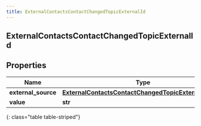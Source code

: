 ```yaml
---
title: ExternalContactsContactChangedTopicExternalId
---
```

## ExternalContactsContactChangedTopicExternalId

## Properties

|Name | Type | Description | Notes|
|------------ | ------------- | ------------- | -------------|
| **external_source** | [**ExternalContactsContactChangedTopicExternalSource**](ExternalContactsContactChangedTopicExternalSource.html) |  | [optional] |
| **value** | **str** |  | [optional] |
{: class="table table-striped"}


